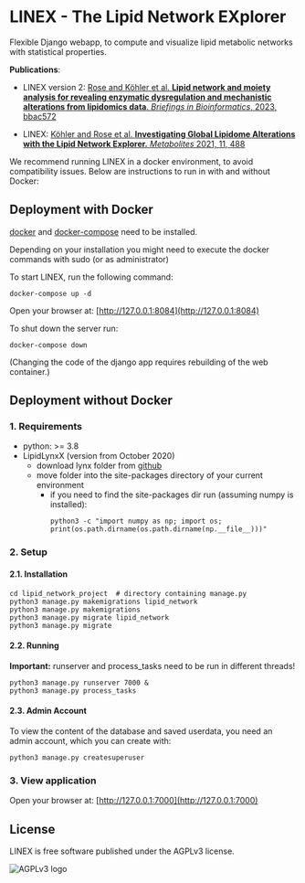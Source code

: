 # LINEX - The Lipid Network EXplorer

Flexible Django webapp, to compute and visualize lipid metabolic networks with statistical properties.


**Publications**: 

* LINEX version 2: [Rose and Köhler et al. **Lipid network and moiety analysis for revealing enzymatic dysregulation and mechanistic alterations from lipidomics data**. 
 _Briefings in Bioinformatics_, 2023, bbac572](https://doi.org/10.1093/bib/bbac572)

* LINEX: [Köhler and Rose et al. **Investigating Global Lipidome Alterations with the Lipid Network Explorer.**
            _Metabolites_ 2021, 11, 488](https://doi.org/10.3390/metabo11080488)

We recommend running LINEX in a docker environment, to avoid compatibility issues.
Below are instructions to run in with and without Docker:

## Deployment with Docker

[docker](https://docs.docker.com/engine/install/) and [docker-compose](https://docs.docker.com/compose/install/) need to be installed.

Depending on your installation you might need to execute the docker commands with sudo (or as administrator)

To start LINEX, run the following command:
```
docker-compose up -d
```
Open your browser at: [http://127.0.0.1:8084](http://127.0.0.1:8084)

To shut down the server run:
```
docker-compose down
```
(Changing the code of the django app requires rebuilding of the web container.)

## Deployment without Docker

### 1. Requirements
* python: >= 3.8
* LipidLynxX (version from October 2020)
    * download lynx folder from [github](https://github.com/SysMedOs/LipidLynxX/)
    * move folder into the site-packages directory of your current environment
        * if you need to find the site-packages dir run (assuming numpy is installed):
            ```shell
            python3 -c "import numpy as np; import os; print(os.path.dirname(os.path.dirname(np.__file__)))"
            ```
### 2. Setup

#### 2.1. Installation
```shell
cd lipid_network_project  # directory containing manage.py
python3 manage.py makemigrations lipid_network
python3 manage.py makemigrations
python3 manage.py migrate lipid_network
python3 manage.py migrate
```

#### 2.2. Running
__Important:__ runserver and process_tasks need to be run in different threads!
```shell
python3 manage.py runserver 7000 &
python3 manage.py process_tasks
```

#### 2.3. Admin Account
To view the content of the database and saved userdata, you need an admin account, which you can create with:
```shell
python3 manage.py createsuperuser
```

### 3. View application
Open your browser at: [http://127.0.0.1:7000](http://127.0.0.1:7000)

## License

LINEX is free software published under the AGPLv3 license.

![AGPLv3 logo](https://www.gnu.org/graphics/agplv3-with-text-162x68.png)
